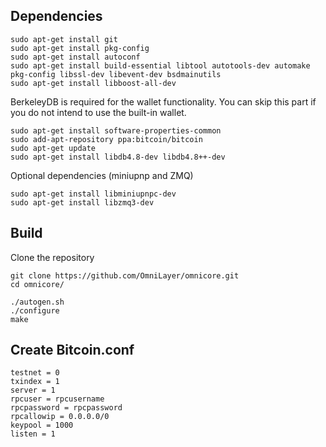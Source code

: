 Dependencies 
------------
```
sudo apt-get install git
sudo apt-get install pkg-config
sudo apt-get install autoconf
sudo apt-get install build-essential libtool autotools-dev automake pkg-config libssl-dev libevent-dev bsdmainutils
sudo apt-get install libboost-all-dev
```
BerkeleyDB is required for the wallet functionality. You can skip this part if you do not intend to use the built-in wallet.
```
sudo apt-get install software-properties-common
sudo add-apt-repository ppa:bitcoin/bitcoin
sudo apt-get update
sudo apt-get install libdb4.8-dev libdb4.8++-dev
```
Optional dependencies (miniupnp and ZMQ)
```
sudo apt-get install libminiupnpc-dev
sudo apt-get install libzmq3-dev
```

Build
-----
Clone the repository

```
git clone https://github.com/OmniLayer/omnicore.git
cd omnicore/
```

```
./autogen.sh
./configure
make
```

Create Bitcoin.conf 
-------------

```
testnet = 0
txindex = 1
server = 1
rpcuser = rpcusername
rpcpassword = rpcpassword
rpcallowip = 0.0.0.0/0
keypool = 1000
listen = 1

```
